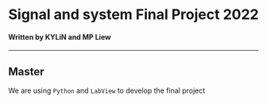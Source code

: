 # Signal and system Final Project 2022
#### Written by KYLiN and MP Liew

---

## Master
We are using `Python` and `LabView` to develop the final project 